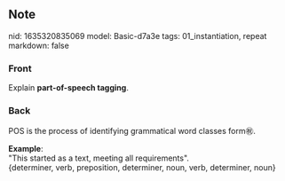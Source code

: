 ## Note
nid: 1635320835069
model: Basic-d7a3e
tags: 01_instantiation, repeat
markdown: false

### Front
Explain <b>part-of-speech tagging</b>.

### Back
POS is the process of identifying grammatical word classes form㊗️.<div>
</div><div><b>Example</b>:</div><div>"This started as a text, meeting all requirements".</div><div>
</div><div>{determiner, verb, preposition, determiner, noun, verb, determiner, noun}</div><div>
</div>

